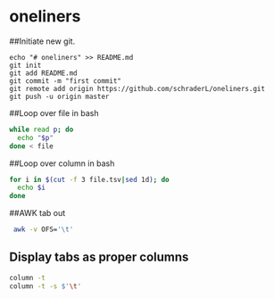 # oneliners

##Initiate new git.
```
echo "# oneliners" >> README.md
git init
git add README.md
git commit -m "first commit"
git remote add origin https://github.com/schraderL/oneliners.git
git push -u origin master
```
##Loop over file in bash
```bash
while read p; do
  echo "$p"
done < file
```
##Loop over column in bash
```bash
for i in $(cut -f 3 file.tsv|sed 1d); do
  echo $i
done
```

##AWK tab out
```bash
 awk -v OFS='\t'
 ```

## Display tabs as proper columns
```bash
column -t
column -t -s $'\t'
 ```
